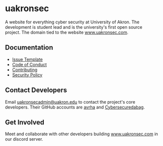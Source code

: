 # uakronsec

A website for everything cyber security at University of Akron. The development is student lead and is the university's first open source project.  The domain tied to the website www.uakronsec.com.  

## Documentation 
- [Issue Template](https://github.com/avrha/uakronsec/blob/main/docs/ISSUE_TEMPLATE/bug_report.md)
- [Code of Conduct](https://github.com/avrha/uakronsec/blob/main/docs/CODE_OF_CONDUCT.md)
- [Contributing](https://github.com/avrha/uakronsec/blob/main/docs/CONTRIBUTING.md)
- [Security Policy](https://github.com/avrha/uakronsec/blob/main/docs/SECURITY.md)


## Contact Developers
Email uakronsecadmin@uakron.edu to contact the project's core developers. Their GitHub accounts are [avrha](https://github.com/avrha) and [Cybersecuredabag](https://github.com/Cybersecuredabag). 


## Get Involved
Meet and collaborate with other developers building www.uakronsec.com in our discord server.
